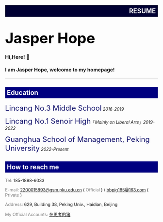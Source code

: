 <div style="background-color: #000033;width: 100%;">
	<h2 style="color: white;text-align: right;padding: 7px;">RESUME</h2>
</div>

# <font color="black" size=10 text-align=middle>Jasper Hope</font>
### Hi,Here! 🥰
### I am Jasper Hope, welcome to my homepage!
  ---
<div style="background-color: #000080;width: 100%;">
	<h2 style="color: white;text-align: left;padding: 6px;">Education</h2>
</div>

  <font color="midnightblue" size=5>Lincang No.3 Middle School</font> *2016-2019*
  
  <font color="midnightblue" size=5>Lincang No.1 Senoir High</font>「*Mainly on Liberal Arts*」*2019-2022*
  
  <font color="midnightblue" size=5>Guanghua School of Management, Peking University</font> *2022-Present*
  
<div style="background-color: #000080;width: 100%;">
	<h2 style="color: white;text-align: left;padding: 6px;">How to reach me</h2>
</div>

  <font color="gray">Tel:</font> 185-1898-6033
  
  <font color="gray">E-mail:</font> 2200015893@gsm.pku.edu.cn ( <font color="gray">Official</font> ) / bbpig185@163.com ( <font color="gray">Private</font> )
  
  <font color="gray">Address:</font> 629, Building 38, Peking Univ., Haidian, Beijing

  <font color="gray">My Official Accounts:</font> [在思考的猪](https://mp.weixin.qq.com/s/Vh5_pRwz_MplRXsA1rHOHA)
